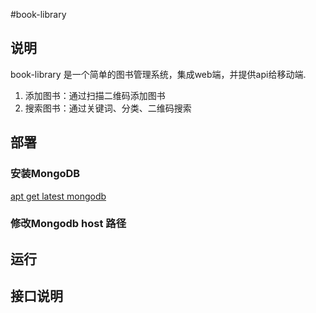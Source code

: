 #book-library

## 说明

book-library 是一个简单的图书管理系统，集成web端，并提供api给移动端.

1. 添加图书：通过扫描二维码添加图书
2. 搜索图书：通过关键词、分类、二维码搜索

## 部署

### 安装MongoDB

 [apt get latest mongodb](doc/apt-get-latest-mongodb.md)
 
### 修改Mongodb host 路径
 
## 运行

## 接口说明
